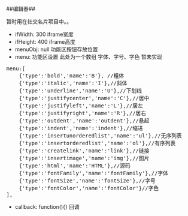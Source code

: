 ##编辑器##

暂时用在社交名片项目中。。

+ ifWidth: 300 iframe宽度
+ ifHeight: 400 iframe高度
+ menuObj: null 功能区按钮存放位置
+ menu:  功能区设置 此处为一个数组 字体、字号、字色 暂未实现
<pre>
menu:[
    {'type':'bold','name':'B'}, //粗体
    {'type':'italic','name':'I'},//斜体
    {'type':'underline','name':'U'},//下划线
    {'type':'justifycenter','name':'C'},//居中
    {'type':'justifyleft','name':'L'},//居左
    {'type':'justifyright','name':'R'},//居右
    {'type':'outdent','name':'outdent'},//悬起
    {'type':'indent','name':'indent'},//缩进
    {'type':'insertunorderedlist','name':'ul'},//无序列表
    {'type':'insertorderedlist','name':'ol'},//有序列表
    {'type':'createlink','name':'link'},//链接
    {'type':'insertimage','name':'img'},//图片
    {'type':'html','name':'HTML'},//源码
    {'type':'fontFamily','name':'fontFamily'},//字体
    {'type':'fontSize','name':'fontSize'},//字号
    {'type':'fontColor','name':'fontColor'}//字色
],
</pre>
+ callback: function(){} 回调
